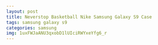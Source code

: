 ```yaml
---
layout: post
title: Neverstop Basketball Nike Samsung Galaxy S9 Case
tags: samsung galaxy s9
categories: samsung
img: 1uxFWJaANU3qxobD1lUIciRWYxeYfg6_r
---
```


